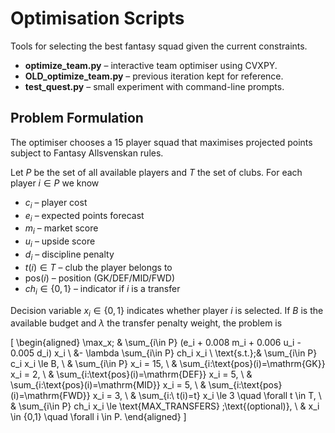 # Optimisation Scripts

Tools for selecting the best fantasy squad given the current constraints.

- **optimize_team.py** – interactive team optimiser using CVXPY.
- **OLD_optimize_team.py** – previous iteration kept for reference.
- **test_quest.py** – small experiment with command-line prompts.

## Problem Formulation

The optimiser chooses a 15 player squad that maximises projected points subject
to Fantasy Allsvenskan rules.

Let $P$ be the set of all available players and $T$ the set of clubs. For each
player $i \in P$ we know

- $c_i$ – player cost
- $e_i$ – expected points forecast
- $m_i$ – market score
- $u_i$ – upside score
- $d_i$ – discipline penalty
- $t(i) \in T$ – club the player belongs to
- $\text{pos}(i)$ – position (GK/DEF/MID/FWD)
- $ch_i \in \{0,1\}$ – indicator if $i$ is a transfer

Decision variable $x_i \in \{0,1\}$ indicates whether player $i$ is selected.
If $B$ is the available budget and $\lambda$ the transfer penalty weight, the
problem is

\[
\begin{aligned}
\max_x\; & \sum_{i\in P} (e_i + 0.008 m_i + 0.006 u_i - 0.005 d_i) x_i \\
          &- \lambda \sum_{i\in P} ch_i x_i \\
\text{s.t.}\;& \sum_{i\in P} c_i x_i \le B, \\
            & \sum_{i\in P} x_i = 15, \\
            & \sum_{i:\text{pos}(i)=\mathrm{GK}} x_i = 2, \\
            & \sum_{i:\text{pos}(i)=\mathrm{DEF}} x_i = 5, \\
            & \sum_{i:\text{pos}(i)=\mathrm{MID}} x_i = 5, \\
            & \sum_{i:\text{pos}(i)=\mathrm{FWD}} x_i = 3, \\
            & \sum_{i:\ t(i)=t} x_i \le 3 \quad \forall t \in T, \\
            & \sum_{i\in P} ch_i x_i \le \text{MAX\_TRANSFERS} \;\text{(optional)}, \\
            & x_i \in \{0,1\} \quad \forall i \in P.
\end{aligned}
\]

